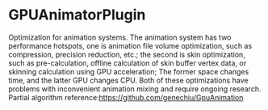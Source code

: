 # GPUAnimatorPlugin
Optimization for animation systems.
The animation system has two performance hotspots, one is animation file volume optimization, such as compression, precision reduction, etc.; the second is skin optimization, such as pre-calculation, offline calculation of skin buffer vertex data, or skinning calculation using GPU acceleration; The former space changes time, and the latter GPU changes CPU. Both of these optimizations have problems with inconvenient animation mixing and require ongoing research.
Partial algorithm reference:https://github.com/genechiu/GpuAnimation
